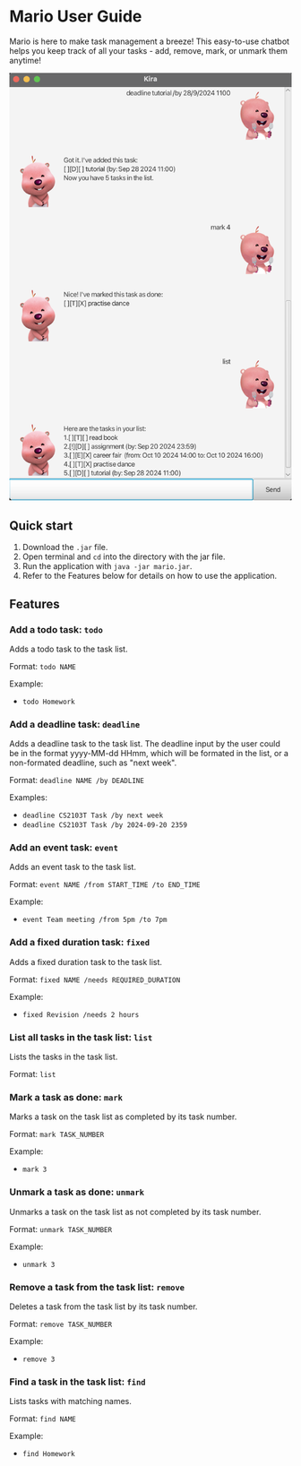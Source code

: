 # Mario User Guide
Mario is here to make task management a breeze! This easy-to-use chatbot helps you  keep track of all your tasks - add, remove, mark, or unmark them anytime!

![Pic](Ui.png)

## Quick start
1. Download the ```.jar``` file.
2. Open terminal and ```cd``` into the directory with the jar file.
3. Run the application with ```java -jar mario.jar```.
4. Refer to the Features below for details on how to use the application. 

## Features
### Add a todo task: ```todo```
Adds a todo task to the task list. 

Format: ```todo NAME```

Example: 
- ```todo Homework```

### Add a deadline task: ```deadline```
Adds a deadline task to the task list. The deadline input by the user could be in the format yyyy-MM-dd HHmm, which will be formated in the list, or a non-formated deadline, such as "next week".

Format: ```deadline NAME /by DEADLINE```

Examples: 
- ```deadline CS2103T Task /by next week```
- ```deadline CS2103T Task /by 2024-09-20 2359```

### Add an event task: ```event```
Adds an event task to the task list. 

Format: ```event NAME /from START_TIME /to END_TIME```

Example:
- ```event Team meeting /from 5pm /to 7pm```

### Add a fixed duration task: ```fixed```
Adds a fixed duration task to the task list. 

Format: ```fixed NAME /needs REQUIRED_DURATION```

Example:
- ```fixed Revision /needs 2 hours```

### List all tasks in the task list: ```list```
Lists the tasks in the task list. 

Format: ```list```

### Mark a task as done: ```mark```
Marks a task on the task list as completed by its task number. 

Format: ```mark TASK_NUMBER```

Example:
- ```mark 3```

### Unmark a task as done: ```unmark```
Unmarks a task on the task list as not completed by its task number. 

Format: ```unmark TASK_NUMBER```

Example:
- ```unmark 3```

### Remove a task from the task list: ```remove```
Deletes a task from the task list by its task number. 

Format: ```remove TASK_NUMBER```

Example:
- ```remove 3```

### Find a task in the task list: ```find```
Lists tasks with matching names. 

Format: ```find NAME```

Example:
- ```find Homework```

  
